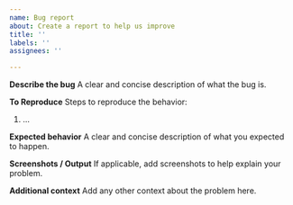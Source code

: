 ```yaml
---
name: Bug report
about: Create a report to help us improve
title: ''
labels: ''
assignees: ''

---
```


<!--
For bug reports only, ask questions on Discord
https://acemod.org/discord
-->

**Describe the bug**
A clear and concise description of what the bug is.

**To Reproduce**
Steps to reproduce the behavior:
1. ...

**Expected behavior**
A clear and concise description of what you expected to happen.

**Screenshots / Output**
If applicable, add screenshots to help explain your problem.

**Additional context**
Add any other context about the problem here.
